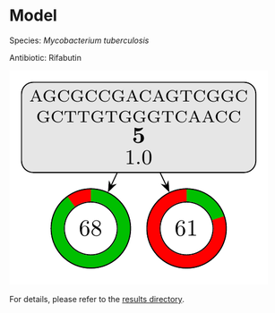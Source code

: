 
# Model

Species: *Mycobacterium tuberculosis*

Antibiotic: Rifabutin

<a href="./model.pdf"><img src="./model.png" /></a>

For details, please refer to the [results directory](../../../../../results/cart_b/mycobacterium%20tuberculosis/rifabutin/repeat_4/).

